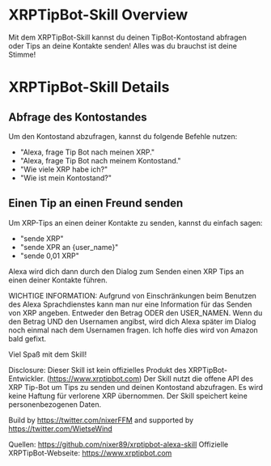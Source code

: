 # XRPTipBot-Skill Overview
Mit dem XRPTipBot-Skill kannst du deinen TipBot-Kontostand abfragen oder Tips an deine Kontakte senden! Alles was du brauchst ist deine Stimme!

# XRPTipBot-Skill Details

## Abfrage des Kontostandes
Um den Kontostand abzufragen, kannst du folgende Befehle nutzen:
- "Alexa, frage Tip Bot nach meinen XRP."
- "Alexa, frage Tip Bot nach meinem Kontostand."
- "Wie viele XRP habe ich?"
- "Wie ist mein Kontostand?"

## Einen Tip an einen Freund senden
Um XRP-Tips an einen deiner Kontakte zu senden, kannst du einfach sagen:
- "sende XRP"
- "sende XPR an {user_name}"
- "sende 0,01 XRP"

Alexa wird dich dann durch den Dialog zum Senden einen XRP Tips an einen deiner Kontakte führen.

WICHTIGE INFORMATION:
Aufgrund von Einschränkungen beim Benutzen des Alexa Sprachdienstes kann man nur eine Information für das Senden von XRP angeben. Entweder den Betrag ODER den USER_NAMEN.
Wenn du den Betrag UND den Usernamen angibst, wird dich Alexa später im Dialog noch einmal nach dem Usernamen fragen.
Ich hoffe dies wird von Amazon bald gefixt.

Viel Spaß mit dem Skill!


Disclosure:
Dieser Skill ist kein offizielles Produkt des XRPTipBot-Entwickler. (https://www.xrptipbot.com)
Der Skill nutzt die offene API des XRP Tip-Bot um Tips zu senden und deinen Kontostand abzufragen.
Es wird keine Haftung für verlorene XRP übernommen.
Der Skill speichert keine personenbezogenen Daten.

Build by
https://twitter.com/nixerFFM
and supported by
https://twitter.com/WietseWind

Quellen: https://github.com/nixer89/xrptipbot-alexa-skill
Offizielle XRPTipBot-Webseite: https://www.xrptipbot.com